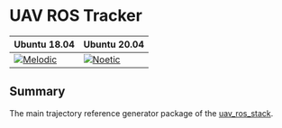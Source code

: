 # UAV ROS Tracker

| Ubuntu 18.04  | Ubuntu 20.04|
|---------------------------------------------------------------------------------------------------------------------------------|--------------------------------------------------------------------------------------------------------------------------------|
 [![Melodic](https://github.com/lmark1/uav_ros_tracker/workflows/Melodic/badge.svg)](https://github.com/lmark1/uav_ros_tracker/actions) | [![Noetic](https://github.com/lmark1/uav_ros_tracker/workflows/Noetic/badge.svg)](https://github.com/lmark1/uav_ros_tracker/actions) |

## Summary

The main trajectory reference generator package of the [uav_ros_stack](https://github.com/lmark1/uav_ros_stack).  